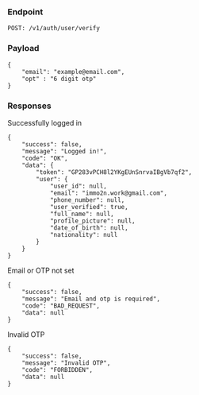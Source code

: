 ### Endpoint
```
POST: /v1/auth/user/verify
```

### Payload
```
{
    "email": "example@email.com",
    "opt" : "6 digit otp"
}
```

### Responses
Successfully logged in
```
{
    "success": false,
    "message": "Logged in!",
    "code": "OK",
    "data": {
        "token": "GP283vPCH8l2YKgEUnSnrvaIBgVb7qf2",
        "user": {
            "user_id": null,
            "email": "immo2n.work@gmail.com",
            "phone_number": null,
            "user_verified": true,
            "full_name": null,
            "profile_picture": null,
            "date_of_birth": null,
            "nationality": null
        }
    }
}
```
Email or OTP not set
```
{
    "success": false,
    "message": "Email and otp is required",
    "code": "BAD_REQUEST",
    "data": null
}
```
Invalid OTP
```
{
    "success": false,
    "message": "Invalid OTP",
    "code": "FORBIDDEN",
    "data": null
}
```